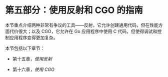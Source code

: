 # 第五部分：使用反射和 CGO 的指南

本节重点介绍两种非常有争议的工具——反射，它允许创建通用代码，但在性能方面代价很大；以及 CGO，它允许在 Go 应用程序中使用 C 代码，但使得调试和控制应用程序变得更加复杂。

本节包括以下章节：

+   第十五章，*使用反射*

+   第十六章，*使用 CGO*
